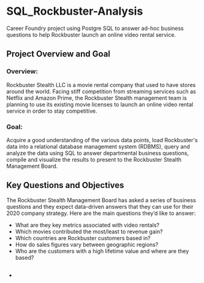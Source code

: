 # SQL_Rockbuster-Analysis
Career Foundry project using Postgre SQL to answer ad-hoc business questions to help Rockbuster launch an online video rental service.
## Project Overview and Goal
### Overview: 
Rockbuster Stealth LLC is a movie rental company that used to have stores around the world. Facing stiff competition from streaming services such as Netflix and Amazon Prime, the Rockbuster Stealth management team is planning to use its existing movie licenses to launch an online video rental service in order to stay competitive.
### Goal: 
Acquire a good understanding of the various data points, load Rockbuster's data into a relational database management system (RDBMS), query and analyze the data using SQL to answer departmental business questions, compile and visualize the results to present to the Rockbuster Stealth Management Board. 
## Key Questions and Objectives
The Rockbuster Stealth Management Board has asked a series of business questions and they expect data-driven answers that they can use for their 2020 company strategy. Here are the main questions they’d like to answer:
- What are they key metrics associated with video rentals?
- Which movies contributed the most/least to revenue gain?
- Which countries are Rockbuster customers based in?
- How do sales figures vary between geographic regions?
- Who are the customers with a high lifetime value and where are they based?
- ## 
